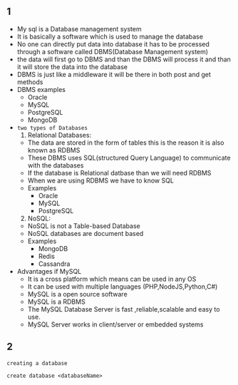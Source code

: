 ## 1
- My sql is a Database management system 
- It is basically a software which is used to manage the database
- No one can directly put data into database it has to be processed through a software called DBMS(Database Management system)
- the data will first go to DBMS and than the DBMS will process it and than it will store the data into the database
- DBMS is just like a middleware it will be there in both post and get methods 
- DBMS examples
   - Oracle
   - MySQL
   - PostgreSQL
   - MongoDB
- `two types of Databases`
   1. Relational Databases: 
    - The data are stored in the form of tables this is the reason it is also known as RDBMS
    - These DBMS uses SQL(structured Query Language) to communicate with the databases
    - If the database is Relational datbase than we will need RDBMS
    - When we are using RDBMS we have to know SQL
    - Examples
       - Oracle
       - MySQL
       - PostgreSQL
   2. NoSQL:
    - NoSQL is not a Table-based Database
    - NoSQL databases are document based
    - Examples
       - MongoDB
       - Redis
       - Cassandra
- Advantages if MySQL
  - It is a cross platform which means can be used in any OS
  - It can be used with multiple languages (PHP,NodeJS,Python,C#)
  - MySQL is a open source software
  - MySQL is a RDBMS
  - The MySQL Database Server is fast ,reliable,scalable and easy to use.
  - MySQL Server works in client/server or embedded systems
## 2
`creating a database`
```
create database <databaseName>
```
